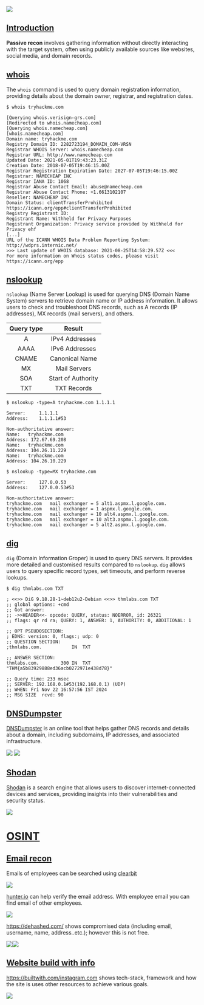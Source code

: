 ![](8f20f6a9ac029fba68066a06cb17611e.png)
## [Introduction]()

**Passive recon** involves gathering information without directly interacting with the target system, often using publicly available sources like websites, social media, and domain records.

## [whois]()

The `whois` command is used to query domain registration information, providing details about the domain owner, registrar, and registration dates.

```
$ whois tryhackme.com

[Querying whois.verisign-grs.com]
[Redirected to whois.namecheap.com]
[Querying whois.namecheap.com]
[whois.namecheap.com]
Domain name: tryhackme.com
Registry Domain ID: 2282723194_DOMAIN_COM-VRSN
Registrar WHOIS Server: whois.namecheap.com
Registrar URL: http://www.namecheap.com
Updated Date: 2021-05-01T19:43:23.31Z
Creation Date: 2018-07-05T19:46:15.00Z
Registrar Registration Expiration Date: 2027-07-05T19:46:15.00Z
Registrar: NAMECHEAP INC
Registrar IANA ID: 1068
Registrar Abuse Contact Email: abuse@namecheap.com
Registrar Abuse Contact Phone: +1.6613102107
Reseller: NAMECHEAP INC
Domain Status: clientTransferProhibited https://icann.org/epp#clientTransferProhibited
Registry Registrant ID: 
Registrant Name: Withheld for Privacy Purposes
Registrant Organization: Privacy service provided by Withheld for Privacy ehf
[...]
URL of the ICANN WHOIS Data Problem Reporting System: http://wdprs.internic.net/
>>> Last update of WHOIS database: 2021-08-25T14:58:29.57Z <<<
For more information on Whois status codes, please visit https://icann.org/epp
```

## [nslookup]()

`nslookup` (Name Server Lookup) is  used for querying DNS (Domain Name System) servers to retrieve domain name or IP address information. It allows users to check and troubleshoot DNS records, such as A records (IP addresses), MX records (mail servers), and others.

| Query type |       Result       |
| :--------: | :----------------: |
|     A      |   IPv4 Addresses   |
|    AAAA    |   IPv6 Addresses   |
|   CNAME    |   Canonical Name   |
|     MX     |    Mail Servers    |
|    SOA     | Start of Authority |
|    TXT     |    TXT Records     |

```
$ nslookup -type=A tryhackme.com 1.1.1.1

Server:		1.1.1.1
Address:	1.1.1.1#53

Non-authoritative answer:
Name:	tryhackme.com
Address: 172.67.69.208
Name:	tryhackme.com
Address: 104.26.11.229
Name:	tryhackme.com
Address: 104.26.10.229
```

```
$ nslookup -type=MX tryhackme.com

Server:		127.0.0.53
Address:	127.0.0.53#53

Non-authoritative answer:
tryhackme.com	mail exchanger = 5 alt1.aspmx.l.google.com.
tryhackme.com	mail exchanger = 1 aspmx.l.google.com.
tryhackme.com	mail exchanger = 10 alt4.aspmx.l.google.com.
tryhackme.com	mail exchanger = 10 alt3.aspmx.l.google.com.
tryhackme.com	mail exchanger = 5 alt2.aspmx.l.google.com.
```

## [dig]()

`dig` (Domain Information Groper) is used to query DNS servers. It provides more detailed and customised results compared to `nslookup`. `dig` allows users to query specific record types, set timeouts, and perform reverse lookups.

```
$ dig thmlabs.com TXT

; <<>> DiG 9.18.28-1~deb12u2-Debian <<>> thmlabs.com TXT
;; global options: +cmd
;; Got answer:
;; ->>HEADER<<- opcode: QUERY, status: NOERROR, id: 26321
;; flags: qr rd ra; QUERY: 1, ANSWER: 1, AUTHORITY: 0, ADDITIONAL: 1

;; OPT PSEUDOSECTION:
; EDNS: version: 0, flags:; udp: 0
;; QUESTION SECTION:
;thmlabs.com.			IN	TXT

;; ANSWER SECTION:
thmlabs.com.		300	IN	TXT	"THM{a5b83929888ed36acb0272971e438d78}"

;; Query time: 233 msec
;; SERVER: 192.168.0.1#53(192.168.0.1) (UDP)
;; WHEN: Fri Nov 22 16:57:56 IST 2024
;; MSG SIZE  rcvd: 90
```

## [DNSDumpster]()

[DNSDumpster](https://dnsdumpster.com/) is an online tool that helps gather DNS records and details about a domain, including subdomains, IP addresses, and associated infrastructure.

![](Pasted%20image%2020241122170212.png)
![](Pasted%20image%2020241122170249.png)

## [Shodan]()

[Shodan](https://www.shodan.io/) is a search engine that allows users to discover internet-connected devices and services, providing insights into their vulnerabilities and security status.

![](Pasted%20image%2020241122170549.png)


# [OSINT]()

## [Email recon]()

Emails of employees can be searched using [clearbit](https://chromewebstore.google.com/detail/clearbit-connect-free-ver/pmnhcgfcafcnkbengdcanjablaabjplo)

![](Pasted%20image%2020241203183559.png)

[hunter.io](https://hunter.io/verify/hexadivine@gmail.com) can help verify the email address. With employee email you can find email of other employees.

![](Pasted%20image%2020241203183939.png)

<https://dehashed.com/>  shows compromised data (including email, username, name, address..etc.); however this is not free.

![](Pasted%20image%2020241203190241.png)![](Pasted%20image%2020241203190610.png)

## [Website build with info]()

<https://builtwith.com/instagram.com> shows tech-stack, framework and how the site is uses other resources to achieve various goals.

![](Pasted%20image%2020241203201728.png)
